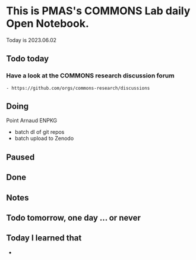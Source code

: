
# This is PMAS's COMMONS Lab daily Open Notebook.

Today is 2023.06.02

## Todo today

### Have a look at the COMMONS research discussion forum
    - https://github.com/orgs/commons-research/discussions
###
###

## Doing

Point Arnaud ENPKG

- batch dl of git repos
- batch upload to Zenodo



## Paused

## Done

## Notes

## Todo tomorrow, one day ... or never 


###
###


## Today I learned that

- 